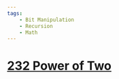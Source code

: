 ```yaml
---
tags:
    - Bit Manipulation
    - Recursion
    - Math
---
```

# [232 Power of Two](https://leetcode.com/problems/power-of-two/description/?envType=daily-question&envId=2024-02-19)

